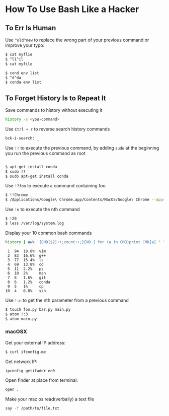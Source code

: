 # How To Use Bash Like a Hacker

## To Err Is Human

 Use `^old^new` to replace the wrong part of your previous command or improve your typo:
```bash
$ cat myflie
$ ^li^il
$ cat myfile
```
```bash
$ cond env list
$ ^d^da
$ conda env list
```

## To Forget History Is to Repeat It

Save commands to history without executing it
```bash
history -s <you-command>
```

Use `Ctrl + r` to reverse search history commands
```bash
bck-i-search: _
```
Use `!!` to execute the previous command, by adding `sudo` at the beginning you run the previous command as root
```bash

$ apt-get install conda
$ sudo !!
$ sudo apt-get install conda
```
Use `!?foo` to execute a command containing foo
```bash
$ !?Chrome
$ /Applications/Google\ Chrome.app/Contents/MacOS/Google\ Chrome --app=http://127.0.0.1\?token\=
```
Use `!n` to execute the nth command
```bash
$ !20
$ less /var/log/system.log
```

Display your 10 common bash commands
```bash
history | awk '{CMD[$2]++;count++;}END { for (a in CMD)print CMD[a] " " CMD[a]/count*100 "% " a;}' | grep -v "./" | column -c3 -s " " -t | sort -nr | nl | head -n10
```
     1  94  18.8%  vim
     2  83  16.6%  g++
     3  77  15.4%  ls
     4  69  13.8%  cd
     5  11  2.2%   ps
     6  10  2%     man
     7  8   1.6%   git 
     8  6   1.2%   conda 
     9  5   1%     cp
    10  4   0.8%   ssh

Use `!:n` to get the nth parameter from a previous command
```bash
$ touch foo.py bar.py main.py
$ atom !:3
$ atom main.py
```
### macOSX

Get your external IP address:  
```bash
$ curl ifconfig.me
```
Get network IP:
```bash
ipconfig getifaddr en0
```
Open finder at place from terminal:
```bash
open .
```
Make your mac os read(verbally) a text file
```bash
say -f /path/to/file.txt
```

